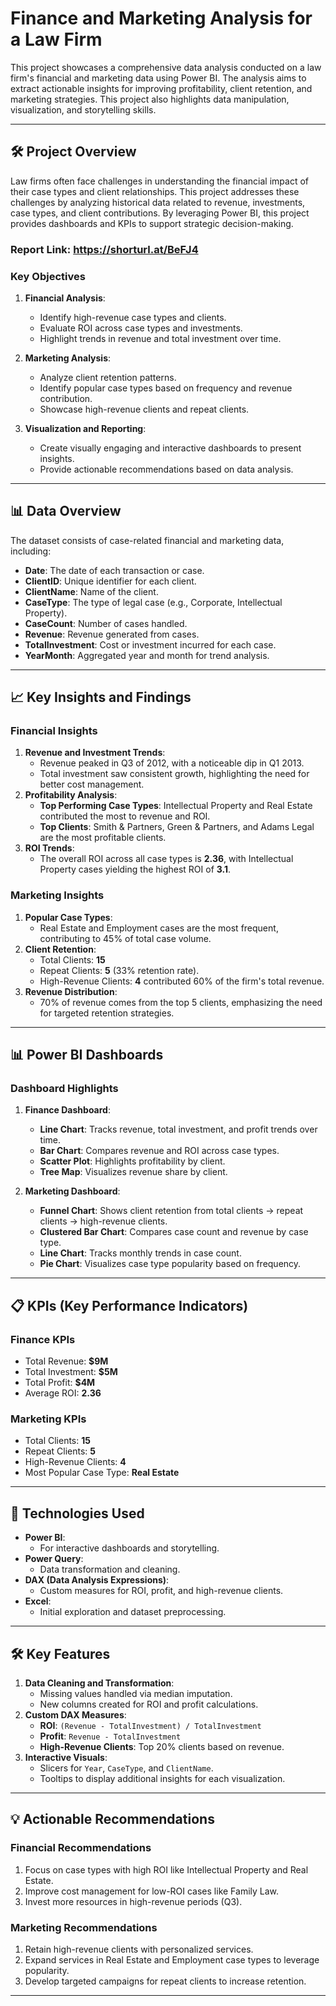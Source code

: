# Finance and Marketing Analysis for a Law Firm

This project showcases a comprehensive data analysis conducted on a law firm's financial and marketing data using Power BI. The analysis aims to extract actionable insights for improving profitability, client retention, and marketing strategies. This project also highlights data manipulation, visualization, and storytelling skills.

---

## 🛠 **Project Overview**
Law firms often face challenges in understanding the financial impact of their case types and client relationships. This project addresses these challenges by analyzing historical data related to revenue, investments, case types, and client contributions. By leveraging Power BI, this project provides dashboards and KPIs to support strategic decision-making.

### **Report Link**: https://shorturl.at/BeFJ4
### **Key Objectives**
1. **Financial Analysis**:
   - Identify high-revenue case types and clients.
   - Evaluate ROI across case types and investments.
   - Highlight trends in revenue and total investment over time.

2. **Marketing Analysis**:
   - Analyze client retention patterns.
   - Identify popular case types based on frequency and revenue contribution.
   - Showcase high-revenue clients and repeat clients.

3. **Visualization and Reporting**:
   - Create visually engaging and interactive dashboards to present insights.
   - Provide actionable recommendations based on data analysis.

---

## 📊 **Data Overview**
The dataset consists of case-related financial and marketing data, including:
- **Date**: The date of each transaction or case.
- **ClientID**: Unique identifier for each client.
- **ClientName**: Name of the client.
- **CaseType**: The type of legal case (e.g., Corporate, Intellectual Property).
- **CaseCount**: Number of cases handled.
- **Revenue**: Revenue generated from cases.
- **TotalInvestment**: Cost or investment incurred for each case.
- **YearMonth**: Aggregated year and month for trend analysis.

---

## 📈 **Key Insights and Findings**

### **Financial Insights**
1. **Revenue and Investment Trends**:
   - Revenue peaked in Q3 of 2012, with a noticeable dip in Q1 2013.
   - Total investment saw consistent growth, highlighting the need for better cost management.
2. **Profitability Analysis**:
   - **Top Performing Case Types**: Intellectual Property and Real Estate contributed the most to revenue and ROI.
   - **Top Clients**: Smith & Partners, Green & Partners, and Adams Legal are the most profitable clients.
3. **ROI Trends**:
   - The overall ROI across all case types is **2.36**, with Intellectual Property cases yielding the highest ROI of **3.1**.

### **Marketing Insights**
1. **Popular Case Types**:
   - Real Estate and Employment cases are the most frequent, contributing to 45% of total case volume.
2. **Client Retention**:
   - Total Clients: **15**
   - Repeat Clients: **5** (33% retention rate).
   - High-Revenue Clients: **4** contributed 60% of the firm's total revenue.
3. **Revenue Distribution**:
   - 70% of revenue comes from the top 5 clients, emphasizing the need for targeted retention strategies.

---

## 📊 **Power BI Dashboards**

### **Dashboard Highlights**
1. **Finance Dashboard**:
   - **Line Chart**: Tracks revenue, total investment, and profit trends over time.
   - **Bar Chart**: Compares revenue and ROI across case types.
   - **Scatter Plot**: Highlights profitability by client.
   - **Tree Map**: Visualizes revenue share by client.

2. **Marketing Dashboard**:
   - **Funnel Chart**: Shows client retention from total clients → repeat clients → high-revenue clients.
   - **Clustered Bar Chart**: Compares case count and revenue by case type.
   - **Line Chart**: Tracks monthly trends in case count.
   - **Pie Chart**: Visualizes case type popularity based on frequency.

---

## 📋 **KPIs (Key Performance Indicators)**

### **Finance KPIs**
- Total Revenue: **$9M**
- Total Investment: **$5M**
- Total Profit: **$4M**
- Average ROI: **2.36**

### **Marketing KPIs**
- Total Clients: **15**
- Repeat Clients: **5**
- High-Revenue Clients: **4**
- Most Popular Case Type: **Real Estate**

---

## 🔧 **Technologies Used**
- **Power BI**:
  - For interactive dashboards and storytelling.
- **Power Query**:
  - Data transformation and cleaning.
- **DAX (Data Analysis Expressions)**:
  - Custom measures for ROI, profit, and high-revenue clients.
- **Excel**:
  - Initial exploration and dataset preprocessing.

---

## 🛠 **Key Features**
1. **Data Cleaning and Transformation**:
   - Missing values handled via median imputation.
   - New columns created for ROI and profit calculations.
2. **Custom DAX Measures**:
   - **ROI**: `(Revenue - TotalInvestment) / TotalInvestment`
   - **Profit**: `Revenue - TotalInvestment`
   - **High-Revenue Clients**: Top 20% clients based on revenue.
3. **Interactive Visuals**:
   - Slicers for `Year`, `CaseType`, and `ClientName`.
   - Tooltips to display additional insights for each visualization.

----

## 💡 **Actionable Recommendations**

### Financial Recommendations
1. Focus on case types with high ROI like Intellectual Property and Real Estate.
2. Improve cost management for low-ROI cases like Family Law.
3. Invest more resources in high-revenue periods (Q3).

### Marketing Recommendations
1. Retain high-revenue clients with personalized services.
2. Expand services in Real Estate and Employment case types to leverage popularity.
3. Develop targeted campaigns for repeat clients to increase retention.

----

